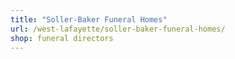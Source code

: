 ```yaml
---
title: "Soller-Baker Funeral Homes"
url: /west-lafayette/soller-baker-funeral-homes/
shop: funeral directors
---
```

